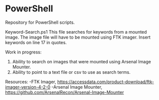 # PowerShell

Repository for PowerShell scripts.

Keyword-Search.ps1
This file searches for keywords from a mounted image. The image file will have to be mounted using FTK imager. Insert keywords on line 17 in quotes.

Work in progress:
1. Ability to search on images that were mounted using Arsenal Image Mounter.
2. Ability to point to a text file or csv to use as search terms.

Resources: 
-FTK Imager, https://accessdata.com/product-download/ftk-imager-version-4-2-0
-Arsenal Image Mounter, https://github.com/ArsenalRecon/Arsenal-Image-Mounter
